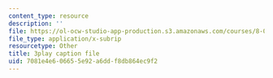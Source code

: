 ```yaml
---
content_type: resource
description: ''
file: https://ol-ocw-studio-app-production.s3.amazonaws.com/courses/8-01sc-classical-mechanics-fall-2016/7081e4e606655e92a6ddf8db864ec9f2_BPnbq6BobdA.vtt
file_type: application/x-subrip
resourcetype: Other
title: 3play caption file
uid: 7081e4e6-0665-5e92-a6dd-f8db864ec9f2
---
```

